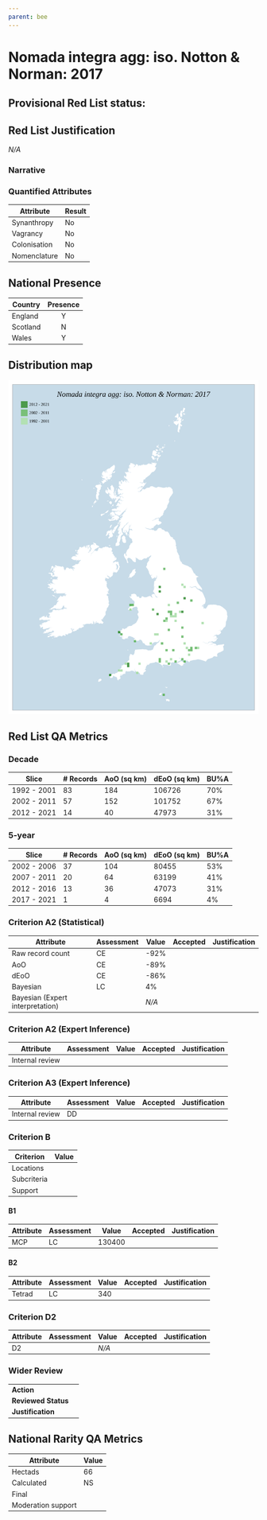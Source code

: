 ```yaml
---
parent: bee
---
```


# Nomada integra agg: iso. Notton & Norman: 2017

## Provisional Red List status: 

## Red List Justification
*N/A*
### Narrative



### Quantified Attributes
|Attribute|Result|
|---|---|
|Synanthropy|No|
|Vagrancy|No|
|Colonisation|No|
|Nomenclature|No|




## National Presence
|Country|Presence
|---|:-:|
|England|Y|
|Scotland|N|
|Wales|Y|


## Distribution map
![](../map/312.svg)

## Red List QA Metrics
### Decade
| Slice | # Records | AoO (sq km) | dEoO (sq km) |BU%A |
|---|---|---|---|---|
|1992 - 2001|83|184|106726|70%|
|2002 - 2011|57|152|101752|67%|
|2012 - 2021|14|40|47973|31%|
### 5-year
| Slice | # Records | AoO (sq km) | dEoO (sq km) |BU%A |
|---|---|---|---|---|
|2002 - 2006|37|104|80455|53%|
|2007 - 2011|20|64|63199|41%|
|2012 - 2016|13|36|47073|31%|
|2017 - 2021|1|4|6694|4%|
### Criterion A2 (Statistical)
|Attribute|Assessment|Value|Accepted|Justification
|---|---|---|---|---|
|Raw record count|CE|-92%|||
|AoO|CE|-89%|||
|dEoO|CE|-86%|||
|Bayesian|LC|4%|||
|Bayesian (Expert interpretation)||*N/A*|||
### Criterion A2 (Expert Inference)
|Attribute|Assessment|Value|Accepted|Justification
|---|---|---|---|---|
|Internal review|||||
### Criterion A3 (Expert Inference)
|Attribute|Assessment|Value|Accepted|Justification
|---|---|---|---|---|
|Internal review|DD||||
### Criterion B
|Criterion| Value|
|---|---|
|Locations||
|Subcriteria||
|Support||
#### B1
|Attribute|Assessment|Value|Accepted|Justification
|---|---|---|---|---|
|MCP|LC|130400|||
#### B2
|Attribute|Assessment|Value|Accepted|Justification
|---|---|---|---|---|
|Tetrad|LC|340|||
### Criterion D2
|Attribute|Assessment|Value|Accepted|Justification
|---|---|---|---|---|
|D2||*N/A*|||
### Wider Review
|  |  |
|---|---|
|**Action**||
|**Reviewed Status**||
|**Justification**||


## National Rarity QA Metrics
|Attribute|Value|
|---|---|
|Hectads|66|
|Calculated|NS|
|Final||
|Moderation support||


